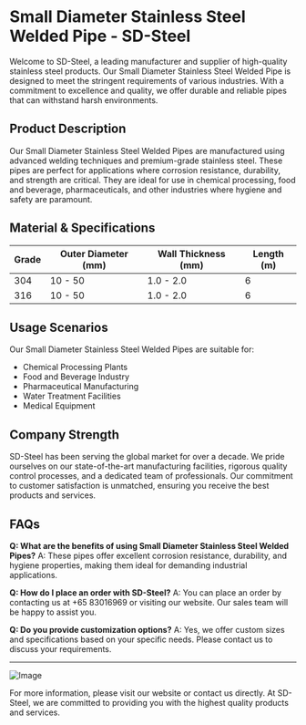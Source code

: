 # Small Diameter Stainless Steel Welded Pipe - SD-Steel

Welcome to SD-Steel, a leading manufacturer and supplier of high-quality stainless steel products. Our Small Diameter Stainless Steel Welded Pipe is designed to meet the stringent requirements of various industries. With a commitment to excellence and quality, we offer durable and reliable pipes that can withstand harsh environments.

## Product Description

Our Small Diameter Stainless Steel Welded Pipes are manufactured using advanced welding techniques and premium-grade stainless steel. These pipes are perfect for applications where corrosion resistance, durability, and strength are critical. They are ideal for use in chemical processing, food and beverage, pharmaceuticals, and other industries where hygiene and safety are paramount.

## Material & Specifications

| Grade | Outer Diameter (mm) | Wall Thickness (mm) | Length (m) |
|-------|---------------------|---------------------|------------|
| 304   | 10 - 50             | 1.0 - 2.0           | 6          |
| 316   | 10 - 50             | 1.0 - 2.0           | 6          |

## Usage Scenarios

Our Small Diameter Stainless Steel Welded Pipes are suitable for:

- Chemical Processing Plants
- Food and Beverage Industry
- Pharmaceutical Manufacturing
- Water Treatment Facilities
- Medical Equipment

## Company Strength

SD-Steel has been serving the global market for over a decade. We pride ourselves on our state-of-the-art manufacturing facilities, rigorous quality control processes, and a dedicated team of professionals. Our commitment to customer satisfaction is unmatched, ensuring you receive the best products and services.

## FAQs

**Q: What are the benefits of using Small Diameter Stainless Steel Welded Pipes?**
A: These pipes offer excellent corrosion resistance, durability, and hygiene properties, making them ideal for demanding industrial applications.

**Q: How do I place an order with SD-Steel?**
A: You can place an order by contacting us at +65 83016969 or visiting our website. Our sales team will be happy to assist you.

**Q: Do you provide customization options?**
A: Yes, we offer custom sizes and specifications based on your specific needs. Please contact us to discuss your requirements.

---

![Image](https://github.com/user-attachments/assets/2567258e-e124-4816-932d-1809bd27ef0b)

For more information, please visit our website or contact us directly. At SD-Steel, we are committed to providing you with the highest quality products and services.